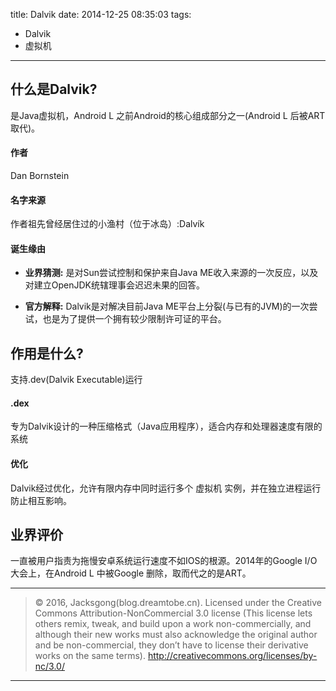title: Dalvik
date: 2014-12-25 08:35:03
tags:
- Dalvik
- 虚拟机

---

## 什么是Dalvik?

是Java虚拟机，Android L 之前Android的核心组成部分之一(Android L 后被ART取代)。

<!--more-->

#### 作者

Dan Bornstein

#### 名字来源

作者祖先曾经居住过的小渔村（位于冰岛）:Dalvík

#### 诞生缘由

- **业界猜测:** 是对Sun尝试控制和保护来自Java ME收入来源的一次反应，以及对建立OpenJDK统辖理事会迟迟未果的回答。

- **官方解释:** Dalvik是对解决目前Java ME平台上分裂(与已有的JVM)的一次尝试，也是为了提供一个拥有较少限制许可证的平台。

## 作用是什么?

支持.dev(Dalvik Executable)运行

#### .dex

专为Dalvik设计的一种压缩格式（Java应用程序），适合内存和处理器速度有限的系统

#### 优化

Dalvik经过优化，允许有限内存中同时运行多个 虚拟机 实例，并在独立进程运行防止相互影响。

## 业界评价

一直被用户指责为拖慢安卓系统运行速度不如IOS的根源。2014年的Google I/O大会上，在Android L 中被Google 删除，取而代之的是ART。

---

> © 2016, Jacksgong(blog.dreamtobe.cn). Licensed under the Creative Commons Attribution-NonCommercial 3.0 license (This license lets others remix, tweak, and build upon a work non-commercially, and although their new works must also acknowledge the original author and be non-commercial, they don’t have to license their derivative works on the same terms). http://creativecommons.org/licenses/by-nc/3.0/

---
